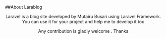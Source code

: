 ##About Larablog

<p align="center">
Laravel is a blog site developed by Mutairu Busari using Laravel Framework.
You can use it for your project and help me to develop it too
</p>

<p align="center">
Any contribution is gladly welcome .
Thanks
</p>